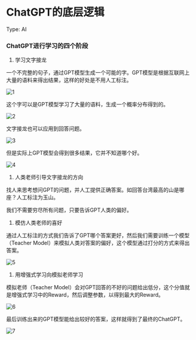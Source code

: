 # ChatGPT的底层逻辑

Type: AI

### ChatGPT进行学习的四个阶段

1. 学习文字接龙

一个不完整的句子，通过GPT模型生成一个可能的字。GPT模型是根据互联网上大量的语料来得出结果，这样的好处是不用人工标注。

![1](https://gitlab.com/iknowledge/BlogImage/-/raw/main/Chatgpt/ppt01.png)

这个字可以是GPT模型学习了大量的语料，生成一个概率分布得到的。

![2](https://gitlab.com/iknowledge/BlogImage/-/raw/main/Chatgpt/ppt02.png)

文字接龙也可以应用到回答问题。

![3](https://gitlab.com/iknowledge/BlogImage/-/raw/main/Chatgpt/ppt03.png)

但是实际上GPT模型会得到很多结果，它并不知道哪个好。

![4](https://gitlab.com/iknowledge/BlogImage/-/raw/main/Chatgpt/ppt04.png)

1. 人类老师引导文字接龙的方向

找人来思考想问GPT的问题，并人工提供正确答案。如回答台湾最高的山是哪座？人工标注为玉山。

我们不需要穷尽所有问题，只要告诉GPT人类的偏好。

1. 模仿人类老师的喜好

通过人工标注的方式我们告诉了GPT哪个答案更好，然后我们需要训练一个模型（Teacher Model）来模拟人类对答案的偏好，这个模型通过打分的方式来得出答案。

![5](https://gitlab.com/iknowledge/BlogImage/-/raw/main/Chatgpt/ppt05.png)

1. 用增强式学习向模拟老师学习

模拟老师（Teacher Model）会对GPT回答的不好的问题给出低分，这个分值就是增强式学习中的Reward，然后调整参数，以得到最大的Reward。

![6](https://gitlab.com/iknowledge/BlogImage/-/raw/main/Chatgpt/ppt06.png)

最后训练出来的GPT模型能给出较好的答案，这样就得到了最终的ChatGPT。

![7](https://gitlab.com/iknowledge/BlogImage/-/raw/main/Chatgpt/ppt07.png)